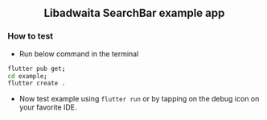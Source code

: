 <h2 align="center">Libadwaita SearchBar example app</h2>

### How to test
* Run below command in the terminal
```sh
flutter pub get;
cd example;
flutter create .
``` 
* Now test example using `flutter run` or by tapping on the debug icon on your favorite IDE.

